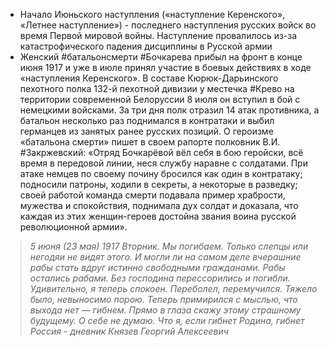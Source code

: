 * Начало Июньского наступления («наступление Керенского», «Летнее наступление») - последнего наступления русских войск во время Первой мировой войны. Наступление провалилось из-за катастрофического падения дисциплины в Русской армии
* Женский #батальонсмерти #Бочкарева прибыл на фронт в конце июня 1917 и уже в июле принял участие в боевых действиях в ходе «наступления Керенского». В составе Кюрюк-Дарьинского пехотного полка 132-й пехотной дивизии у местечка #Крево на территории современной Белоруссии 8 июля он вступил в бой с немецкими войсками. За три дня полк отразил 14 атак противника, а батальон несколько раз поднимался в контратаки и выбил германцев из занятых ранее русских позиций. О героизме «батальона смерти» пишет в своем рапорте полковник В.И. #Закржевский: «Отряд Бочкарёвой вёл себя в бою геройски, всё время в передовой линии, неся службу наравне с солдатами. При атаке немцев по своему почину бросился как один в контратаку; подносили патроны, ходили в секреты, а некоторые в разведку; своей работой команда смерти подавала пример храбрости, мужества и спокойствия, поднимала дух солдат и доказала, что каждая из этих женщин-героев достойна звания воина русской революционной армии».

>	_5 июня (23 мая) 1917 Вторник. Мы погибаем. Только слепцы или негодяи не видят этого. И могли ли на самом деле вчерашние рабы стать вдруг истинно свободными гражданами. Рабы остались рабами. Без господина перессорились и погибли. Удивительно, я теперь спокоен. Переболел, перемучился. Тяжело было, невыносимо порою. Теперь примирился с мыслью, что выхода нет — гибнем. Прямо в глаза скажу этому страшному будущему. О себе не думаю. Что я, если гибнет Родина, гибнет Россия - дневник Князев Георгий Алексеевич_